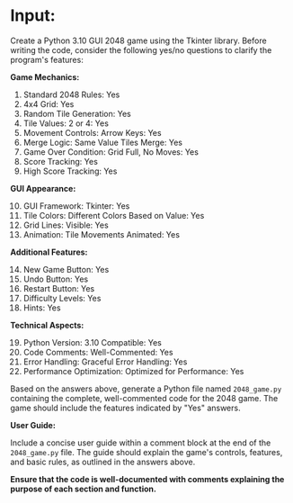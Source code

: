 # Input:

Create a Python 3.10 GUI 2048 game using the Tkinter library. Before writing the code, consider the following yes/no questions to clarify the program's features:

**Game Mechanics:**

1. Standard 2048 Rules: Yes
2. 4x4 Grid: Yes
3. Random Tile Generation: Yes
4. Tile Values: 2 or 4: Yes
5. Movement Controls: Arrow Keys: Yes
6. Merge Logic: Same Value Tiles Merge: Yes
7. Game Over Condition: Grid Full, No Moves: Yes
8. Score Tracking: Yes
9. High Score Tracking: Yes

**GUI Appearance:**

10. GUI Framework: Tkinter: Yes
11. Tile Colors: Different Colors Based on Value: Yes
12. Grid Lines: Visible: Yes
13. Animation: Tile Movements Animated: Yes

**Additional Features:**

14. New Game Button: Yes
15. Undo Button: Yes
16. Restart Button: Yes
17. Difficulty Levels: Yes
18. Hints: Yes


**Technical Aspects:**

19. Python Version: 3.10 Compatible: Yes
20. Code Comments: Well-Commented: Yes
21. Error Handling: Graceful Error Handling: Yes
22. Performance Optimization: Optimized for Performance: Yes

Based on the answers above, generate a Python file named `2048_game.py` containing the complete, well-commented code for the 2048 game. The game should include the features indicated by "Yes" answers.

**User Guide:**

Include a concise user guide within a comment block at the end of the `2048_game.py` file. The guide should explain the game's controls, features, and basic rules, as outlined in the answers above.

**Ensure that the code is well-documented with comments explaining the purpose of each section and function.**

